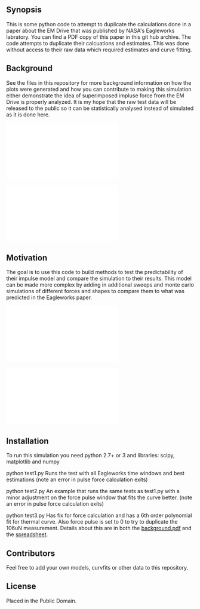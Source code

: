 ## Synopsis

This is some python code to attempt to duplicate the calculations done in a paper about the EM Drive that was published by NASA's Eagleworks labratory.  You can find a PDF copy of this paper in this git hub archive.  The code attempts to duplicate their calcuations and estimates.  This was done without access to their raw data which required estimates and curve fitting.

## Background

See the files in this repository for more background information on how the plots were generated and how you can contribute to making this simulation either demonstrate the idea of superimposed impluse force from the EM Drive is properly analyzed.  It is my hope that the raw test data will be released to the public so it can be statistically analysed instead of simulated as it is done here.

![Eagleworks Paper in PDF](./final-paper.pdf)

![Eagleworks Paper with critical comments in PDF](./final-paper-comments.pdf)


## Motivation

The goal is to use this code to build methods to test the predictability of their impulse model and compare the simulation to their results.  This model can be made more complex by adding in additional sweeps and monte carlo simulations of different forces and shapes to compare them to what was predicted in the Eagleworks paper.

![Background explanation of code in PDF](./background.pdf)

![Some supporting calculations in libreoffice calc](./EW-data.ods)

## Installation

To run this simulation you need python 2.7+ or 3 and libraries: scipy, matplotlib and numpy

python test1.py
Runs the test with all Eagleworks time windows and best estimations (note an error in pulse force calculation exits)

python test2.py
An example that runs the same tests as test1.py with a minor adjustment on the force pulse window that fits the curve better. (note an error in pulse force calculation exits)

python test3.py
Has fix for force calculation and has a 6th order polynomial fit for thermal curve.  Also force pulse is set to 0 to try to duplicate the 106uN measurement.  Details about this are in both the [background.pdf](./background.pdf) and the [spreadsheet](./EW-data.ods).

## Contributors

Feel free to add your own models, curvfits or other data to this repository.

## License

Placed in the Public Domain.
